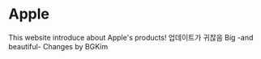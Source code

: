 # Apple
This website introduce about Apple's products!
업데이트가 귀찮음
Big -and beautiful- Changes by BGKim
